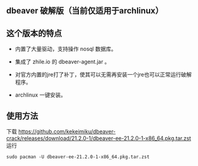 ## dbeaver 破解版（当前仅适用于archlinux）

## 这个版本的特点
	
- 内置了大量驱动，支持操作 nosql 数据库。
	
- 集成了 zhile.io 的 dbeaver-agent.jar 。
	
- 对官方内置的jre打了补丁，使其可以无需再安装一个jre也可以正常运行破解程序。
	
- archlinux 一键安装。
	
## 使用方法	

下载 https://github.com/kekeimiku/dbeaver-crack/releases/download/21.2.0-1/dbeaver-ee-21.2.0-1-x86_64.pkg.tar.zst 运行 
	
```
sudo pacman -U dbeaver-ee-21.2.0-1-x86_64.pkg.tar.zst
```
